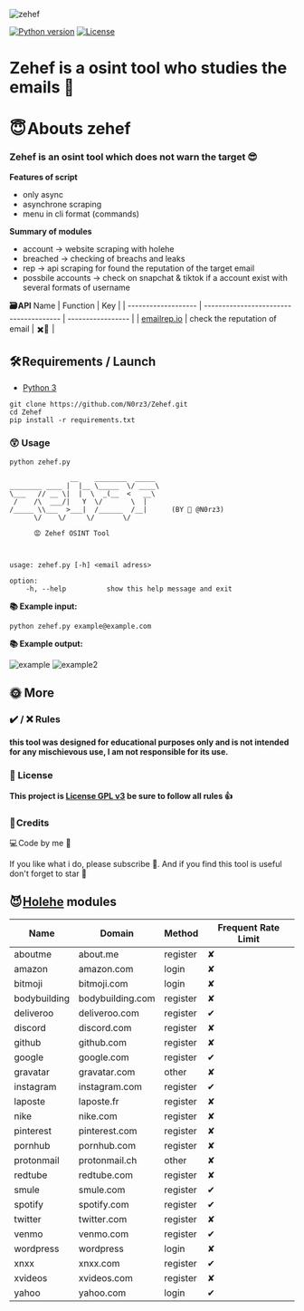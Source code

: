 ![zehef](https://github.com/N0rz3/N0rz3/assets/123885505/461b9b47-a28b-4f52-891f-1c42ef2d92ac)

[![Python version](https://img.shields.io/badge/Python-3.10%2B-brightgreen)](https://www.python.org/downloads/)
[![License](https://img.shields.io/badge/License-GNU-blue.svg)](https://www.gnu.org/licenses/gpl-3.0.fr.html)


# **Zehef is a osint tool who studies the emails 📩**


# **😇 Abouts zehef**
### Zehef is an osint tool which does not warn the target 😎


**Features of script**
 - only async
 - asynchrone scraping 
 - menu in cli format (commands)


**Summary of modules**
 - account -> website scraping with holehe
 - breached -> checking of breachs and leaks 
 - rep -> api scraping for found the reputation of the target email
 - possbile accounts -> check on snapchat & tiktok if a account exist with several formats of username



**🗃️ API**
 Name                 | Function                                | Key          |
| ------------------- | --------------------------------------  | ----------------- |
| [emailrep.io](https://emailrep.io/)             | check the reputation of email                                |    ✖️🔑         |



## **🛠️ Requirements / Launch**

- [Python 3](https://www.python.org/downloads/)

```
git clone https://github.com/N0rz3/Zehef.git
cd Zehef
pip install -r requirements.txt
```


### **😲 Usage**
```python zehef.py```
```
               __    ________  _____ 
________ ____ |  |__ \_____  \/ ____\
\___   // __ \|  |  \  _(__  <   __\ 
 /    /\  ___/|   Y  \/       \  |   
/_____ \\___  >___|  /______  /__|      (BY 🦊 @N0rz3) 
      \/    \/     \/       \/       

      😡 Zehef OSINT Tool



usage: zehef.py [-h] <email adress>

option:
    -h, --help          show this help message and exit
```


**📚 Example input:**

```python zehef.py example@example.com```

**📚 Example output:**

![example](https://github.com/N0rz3/N0rz3/assets/123885505/5c96bca6-8a5d-44af-aceb-2d0b671bf886)
![example2](https://github.com/N0rz3/N0rz3/assets/123885505/7b2848be-6cc2-4c5a-b55e-9052f6de363e)



## **🌞 More**


### **✔️ / ❌ Rules**

**this tool was designed for educational purposes only and is not intended for any mischievous use, I am not responsible for its use.**


### **📜 License**

**This project is [License GPL v3](https://www.gnu.org/licenses/gpl-3.0.fr.html) be sure to follow all rules 👍**

### **📢 Credits**

💻 Code by me 🤗

If you like what i do, please subscribe 💖. And if you find this tool is useful don't forget to star 🌟



## **😈 [Holehe](https://github.com/megadose/holehe) modules**
| Name                | Domain                                 | Method            | Frequent Rate Limit |
| ------------------- | -------------------------------------- | ----------------- | ------------------- |
| aboutme             | about.me                               | register          | ✘               |
| amazon              | amazon.com                             | login             | ✘               |
| bitmoji             | bitmoji.com                            | login             | ✘               |
| bodybuilding        | bodybuilding.com                       | register          | ✘               |
| deliveroo           | deliveroo.com                          | register          | ✔               |
| discord             | discord.com                            | register          | ✘               |
| github              | github.com                             | register          | ✘               |
| google              | google.com                             | register          | ✔               |
| gravatar            | gravatar.com                           | other             | ✘               |
| instagram           | instagram.com                          | register          | ✔               |
| laposte             | laposte.fr                             | register          | ✘               |
| nike                | nike.com                               | register          | ✘               |
| pinterest           | pinterest.com                          | register          | ✘               |
| pornhub             | pornhub.com                            | register          | ✘               |
| protonmail          | protonmail.ch                          | other             | ✘               |
| redtube             | redtube.com                            | register          | ✘               |
| smule               | smule.com                              | register          | ✔               |
| spotify             | spotify.com                            | register          | ✔               |
| twitter             | twitter.com                            | register          | ✘               |
| venmo               | venmo.com                              | register          | ✔               |
| wordpress           | wordpress                              | login             | ✘               |
| xnxx                | xnxx.com                               | register          | ✔               |
| xvideos             | xvideos.com                            | register          | ✘               |
| yahoo               | yahoo.com                              | login             | ✔               |
